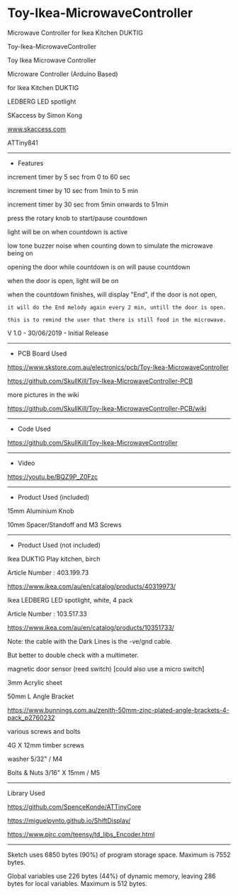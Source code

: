 # Toy-Ikea-MicrowaveController
Microwave Controller for Ikea Kitchen DUKTIG

  Toy-Ikea-MicrowaveController

  Toy Ikea Microwave Controller



  Microware Controller (Arduino Based)

  for Ikea Kitchen DUKTIG

  LEDBERG LED spotlight

  SKaccess by Simon Kong

  

  www.skaccess.com

  ATTiny841



  ------------------------------------------------------------

  - Features

  increment timer by 5 sec from 0 to 60 sec

  increment timer by 10 sec from 1min to 5 min

  increment timer by 30 sec from 5min onwards to 51min

  press the rotary knob to start/pause countdown

  light will be on when countdown is active

  low tone buzzer noise when counting down to simulate the microwave being on

  opening the door while countdown is on will pause countdown

  when the door is open, light will be on

  when the countdown finishes, will display "End", if the door is not open,

    it will do the End melody again every 2 min, untill the door is open.

    this is to remind the user that there is still food in the microwave.

  

  V 1.0 - 30/06/2019 - Initial Release

  ------------------------------------------------------------

  - PCB Board Used

  https://www.skstore.com.au/electronics/pcb/Toy-Ikea-MicrowaveController



  https://github.com/SkullKill/Toy-Ikea-MicrowaveController-PCB



  more pictures in the wiki

  https://github.com/SkullKill/Toy-Ikea-MicrowaveController-PCB/wiki

  

  ------------------------------------------------------------

  - Code Used

  https://github.com/SkullKill/Toy-Ikea-MicrowaveController

  

  ------------------------------------------------------------

  - Video

  https://youtu.be/BQZ9P_Z0Fzc



  ------------------------------------------------------------

  - Product Used (included)

  15mm Aluminium Knob

  10mm Spacer/Standoff and M3 Screws

  

  ------------------------------------------------------------

  - Product Used (not included)

  

  Ikea DUKTIG Play kitchen, birch

  Article Number : 403.199.73

  https://www.ikea.com/au/en/catalog/products/40319973/



  Ikea LEDBERG LED spotlight, white, 4 pack

  Article Number : 103.517.33

  https://www.ikea.com/au/en/catalog/products/10351733/

  Note: the cable with the Dark Lines is the -ve/gnd cable. 

  But better to double check with a multimeter.



  magnetic door sensor (reed switch) [could also use a micro switch]

  3mm Acrylic sheet



  50mm L Angle Bracket

  https://www.bunnings.com.au/zenith-50mm-zinc-plated-angle-brackets-4-pack_p2760232



  various screws and bolts 

  4G X 12mm timber screws

  washer 5/32" / M4

  Bolts & Nuts 3/16" X 15mm / M5

  

  ------------------------------------------------------------

  Library Used

  

  https://github.com/SpenceKonde/ATTinyCore

  https://miguelpynto.github.io/ShiftDisplay/

  https://www.pjrc.com/teensy/td_libs_Encoder.html



  ------------------------------------------------------------

  Sketch uses 6850 bytes (90%) of program storage space. Maximum is 7552 bytes.

  Global variables use 226 bytes (44%) of dynamic memory, leaving 286 bytes for local variables. Maximum is 512 bytes.

